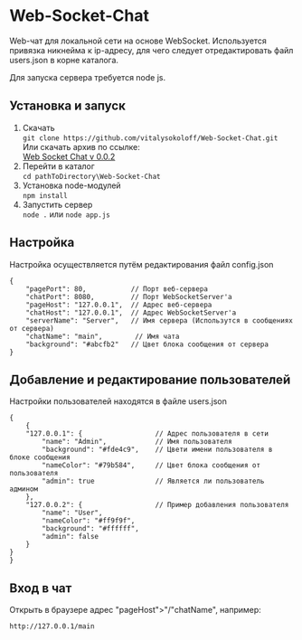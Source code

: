 # Web-Socket-Chat
Web-чат для локальной сети на основе WebSocket. Используется привязка никнейма к ip-адресу, для чего следует отредактировать файл users.json в корне каталога.

Для запуска сервера требуется node js.

## Установка и запуск
1. Скачать\
```git clone https://github.com/vitalysokoloff/Web-Socket-Chat.git```\
Или скачать архив по ссылке:\
[Web Socket Chat v 0.0.2](https://github.com/vitalysokoloff/Web-Socket-Chat/releases/download/preAplha/Web-Socket-Chat-0-0-2.zip)
2. Перейти в каталог\
```cd pathToDirectory\Web-Socket-Chat```
3. Установка node-модулей\
```npm install```
4. Запустить сервер\
```node .``` или ```node app.js```

## Настройка
Настройка осуществляется путём редактирования файл config.json
```
{
    "pagePort": 80,           // Порт веб-сервера
    "chatPort": 8080,         // Порт WebSocketServer'а
    "pageHost": "127.0.0.1",  // Адрес веб-сервера
    "chatHost": "127.0.0.1",  // Адрес WebSocketServer'а
    "serverName": "Server",   // Имя сервера (Использутся в сообщениях от сервера)
    "chatName": "main",        // Имя чата
    "background": "#abcfb2"   // Цвет блока сообщения от сервера
}
```
## Добавление и редактирование пользователей
Настройки пользователей находятся в файле users.json
```
{
    {
    "127.0.0.1": {                  // Адрес пользователя в сети 
        "name": "Admin",            // Имя пользователя
        "background": "#fde4c9",    // Цвети имени пользователя в блоке сообщения 
        "nameColor": "#79b584",     // Цвет блока сообщения от пользователя
        "admin": true               // Является ли пользователь админом 
    },
    "127.0.0.2": {                  // Пример добавления пользователя
        "name": "User",
        "nameColor": "#ff9f9f",
        "background": "#ffffff",
        "admin": false
    }
}
}
```
## Вход в чат
Открыть в браузере адрес "pageHost">"/"chatName", например:
```
http://127.0.0.1/main    
```
